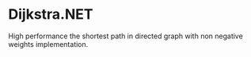 # Dijkstra.NET
High performance the shortest path in directed graph with non negative weights implementation.
